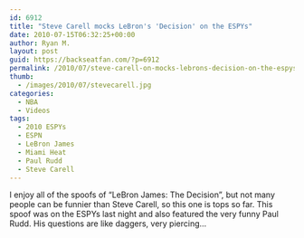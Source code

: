 ```yaml
---
id: 6912
title: "Steve Carell mocks LeBron's 'Decision' on the ESPYs"
date: 2010-07-15T06:32:25+00:00
author: Ryan M.
layout: post
guid: https://backseatfan.com/?p=6912
permalink: /2010/07/steve-carell-on-mocks-lebrons-decision-on-the-espys/
thumb:
  - /images/2010/07/stevecarell.jpg
categories:
  - NBA
  - Videos
tags:
  - 2010 ESPYs
  - ESPN
  - LeBron James
  - Miami Heat
  - Paul Rudd
  - Steve Carell
---
```


<div class="entry">
  <p>
  </p>

  <p>
    I enjoy all of the spoofs of &#8220;LeBron James: The Decision&#8221;, but not many people can be funnier than Steve Carell, so this one is tops so far. This spoof was on the ESPYs last night and also featured the very funny Paul Rudd. His questions are like daggers, very piercing&#8230;
  </p>
</div>
